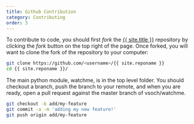 ```yaml
---
title: Github Contribution
category: Contributing
order: 3
---
```



To contribute to code, you should first *fork* the <a href="https://www.github.com/{{ site.repo }}" target="_blank">{{ site.title }}</a> repository by clicking the *fork* button on the top right of the page. Once forked, you will want to clone the fork of the repository to your computer:

```bash
git clone https://github.com/<username>/{{ site.reponame }}
cd {{ site.reponame }}/
```

The main python module, watchme, is in the top level folder. You should checkout a branch,
push the branch to your remote, and when you are ready, open a pull request against
the master branch of vsoch/watchme.

```bash
git checkout -b add/my-feature
git commit -a -m 'adding my new feature!'
git push origin add/my-feature
```
